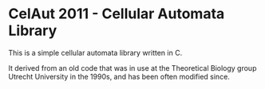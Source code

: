 # CelAut 2011 - Cellular Automata Library

This is a simple cellular automata library written in C.

It derived from an old code that was in use at the Theoretical Biology group Utrecht University in the 1990s, and has been often modified since. 

